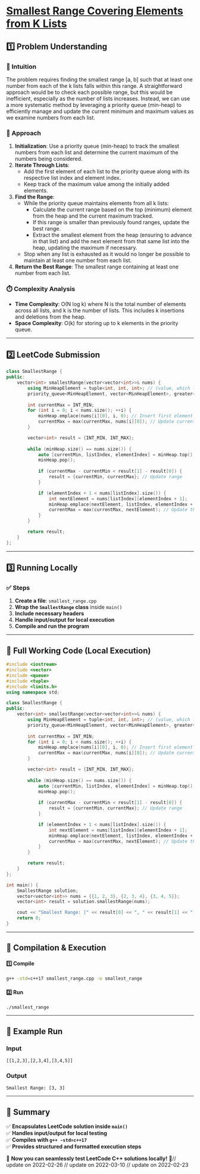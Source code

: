 # **[Smallest Range Covering Elements from K Lists](https://leetcode.com/problems/smallest-range-covering-elements-from-k-lists/description/)**  

## **1️⃣ Problem Understanding**  
### **📌 Intuition**  
The problem requires finding the smallest range [a, b] such that at least one number from each of the k lists falls within this range. A straightforward approach would be to check each possible range, but this would be inefficient, especially as the number of lists increases. Instead, we can use a more systematic method by leveraging a priority queue (min-heap) to efficiently manage and update the current minimum and maximum values as we examine numbers from each list.

### **🚀 Approach**  
1. **Initialization**: Use a priority queue (min-heap) to track the smallest numbers from each list and determine the current maximum of the numbers being considered.
2. **Iterate Through Lists**:
   - Add the first element of each list to the priority queue along with its respective list index and element index.
   - Keep track of the maximum value among the initially added elements.
3. **Find the Range**:
   - While the priority queue maintains elements from all k lists:
     - Calculate the current range based on the top (minimum) element from the heap and the current maximum tracked.
     - If this range is smaller than previously found ranges, update the best range.
     - Extract the smallest element from the heap (ensuring to advance in that list) and add the next element from that same list into the heap, updating the maximum if necessary.
   - Stop when any list is exhausted as it would no longer be possible to maintain at least one number from each list.
4. **Return the Best Range**: The smallest range containing at least one number from each list.

### **⏱️ Complexity Analysis**  
- **Time Complexity**: O(N log k) where N is the total number of elements across all lists, and k is the number of lists. This includes k insertions and deletions from the heap.
- **Space Complexity**: O(k) for storing up to k elements in the priority queue.

---  

## **2️⃣ LeetCode Submission**  
```cpp
class SmallestRange {
public:
    vector<int> smallestRange(vector<vector<int>>& nums) {
        using MinHeapElement = tuple<int, int, int>; // (value, which list, index in list)
        priority_queue<MinHeapElement, vector<MinHeapElement>, greater<MinHeapElement>> minHeap;
        
        int currentMax = INT_MIN;
        for (int i = 0; i < nums.size(); ++i) {
            minHeap.emplace(nums[i][0], i, 0); // Insert first element of each list
            currentMax = max(currentMax, nums[i][0]); // Update current max
        }

        vector<int> result = {INT_MIN, INT_MAX};
        
        while (minHeap.size() == nums.size()) {
            auto [currentMin, listIndex, elementIndex] = minHeap.top();
            minHeap.pop();
            
            if (currentMax - currentMin < result[1] - result[0]) {
                result = {currentMin, currentMax}; // Update range
            }

            if (elementIndex + 1 < nums[listIndex].size()) {
                int nextElement = nums[listIndex][elementIndex + 1];
                minHeap.emplace(nextElement, listIndex, elementIndex + 1);
                currentMax = max(currentMax, nextElement); // Update the current maximum
            }
        }

        return result;
    }
};
```  

---  

## **3️⃣ Running Locally**  
### **✅ Steps**  
1. **Create a file**: `smallest_range.cpp`  
2. **Wrap the `SmallestRange` class** inside `main()`  
3. **Include necessary headers**  
4. **Handle input/output for local execution**  
5. **Compile and run the program**  

---  

## **📝 Full Working Code (Local Execution)**  
```cpp
#include <iostream>
#include <vector>
#include <queue>
#include <tuple>
#include <limits.h>
using namespace std;

class SmallestRange {
public:
    vector<int> smallestRange(vector<vector<int>>& nums) {
        using MinHeapElement = tuple<int, int, int>; // (value, which list, index in list)
        priority_queue<MinHeapElement, vector<MinHeapElement>, greater<MinHeapElement>> minHeap;
        
        int currentMax = INT_MIN;
        for (int i = 0; i < nums.size(); ++i) {
            minHeap.emplace(nums[i][0], i, 0); // Insert first element of each list
            currentMax = max(currentMax, nums[i][0]); // Update current max
        }

        vector<int> result = {INT_MIN, INT_MAX};
        
        while (minHeap.size() == nums.size()) {
            auto [currentMin, listIndex, elementIndex] = minHeap.top();
            minHeap.pop();
            
            if (currentMax - currentMin < result[1] - result[0]) {
                result = {currentMin, currentMax}; // Update range
            }

            if (elementIndex + 1 < nums[listIndex].size()) {
                int nextElement = nums[listIndex][elementIndex + 1];
                minHeap.emplace(nextElement, listIndex, elementIndex + 1);
                currentMax = max(currentMax, nextElement); // Update the current maximum
            }
        }

        return result;
    }
};

int main() {
    SmallestRange solution;
    vector<vector<int>> nums = {{1, 2, 3}, {2, 3, 4}, {3, 4, 5}};
    vector<int> result = solution.smallestRange(nums);

    cout << "Smallest Range: [" << result[0] << ", " << result[1] << "]" << endl;
    return 0;
}
```  

---  

## **🔧 Compilation & Execution**  
#### **1️⃣ Compile**  
```bash
g++ -std=c++17 smallest_range.cpp -o smallest_range
```  

#### **2️⃣ Run**  
```bash
./smallest_range
```  

---  

## **🎯 Example Run**  
### **Input**  
```
[[1,2,3],[2,3,4],[3,4,5]]
```  
### **Output**  
```
Smallest Range: [3, 3]
```  

---  

## **📌 Summary**  
✅ **Encapsulates LeetCode solution inside `main()`**  
✅ **Handles input/output for local testing**  
✅ **Compiles with `g++ -std=c++17`**  
✅ **Provides structured and formatted execution steps**  

🚀 **Now you can seamlessly test LeetCode C++ solutions locally!** 🚀// update on 2022-02-26
// update on 2022-03-10
// update on 2022-02-23
